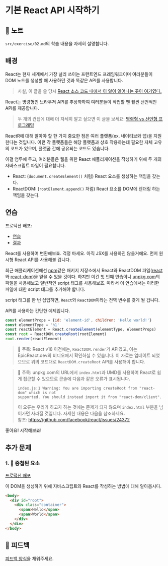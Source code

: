 # 기본 React API 시작하기

## 📝 노트

`src/exercise/02.md`의 학습 내용을 자세히 설명합니다.

## 배경

React는 현재 세계에서 가장 널리 쓰이는 프런트엔드 프레임워크이며 여러분들이 DOM 노드를 생성할 때 사용하던 것과 똑같은 API를 사용합니다.

> 사실, 이 글을 쓸 당시 [React 소스 코드 내에서 이 일이 일어나는 곳이 여기였다.](https://github.com/facebook/react/blob/48907797294340b6d5d8fecfbcf97edf0691888d/packages/react-dom/src/client/ReactDOMComponent.js#L416) 

React는 명령형인 브라우저 API를 추상화하여 여러분들이 작업할 땐 훨씬 선언적인 API를 제공합니다.

> 두 개의 컨셉에 대해 더 자세히 알고 싶으면 이 글을 보세요: [명령형 vs 선언형 프로그래밍](https://tylermcginnis.com/imperative-vs-declarative-programming/)

ReactR에 대해 알아야 할 한 가지 중요한 점은 여러 플랫폼(ex. 네이티브와 앱)을 지원한다는 것입니다. 이런 각 플랫폼들은 해당 플랫폼과 상호 작용하는데 필요한 자체 고유의 코드가 있으며, 플랫폼 간에 공유되는 코드도 있습니다.

이걸 염두에 두고, 여러분들은 웹을 위한 React 애플리케이션을 작성하기 위해 두 개의 자바스크립트 파일이 필요합니다.

- React: (`document.createElement()` 처럼) React 요소를 생성하는 책임을 갖는다. 
- ReactDOM: (`rootElement.append()` 처럼) React 요소를 DOM에 렌더링 하는 책임을 갖는다. 

## 연습

프로덕션 배포:

- [연습](http://react-fundamentals.netlify.app/isolated/exercise/02.html)
- [결과](http://react-fundamentals.netlify.app/isolated/final/02.html)

React를 사용하여 변환해보죠. 걱정 마세요. 아직 JSX를 사용하진 않을거에요. 먼저 원시형 React API를 사용해볼 겁니다.

최근 애플리케이션에선 [npm](https://npmjs.com)같은 패키지 저장소에서 React와 ReactDOM 파일([react](https://npm.im/react)와
[react-dom](https://npm.im/react-dom))을 얻을 수 있을 것이다. 하지만 이건 첫 번째 연습이니 [unpkg.com](https://unpkg.com)의 파일을 사용해보고 일반적인 script 태그를 사용해보죠. 따라서 이 연습에서는 이러한 파일에 대한 script 태그를 추가해야 합니다.


script 태그를 한 번 삽입하면, `React`와 `ReactDOM`이라는 전역 변수를 갖게 될 겁니다.

API를 사용하는 간단한 예제입니다.

```javascript
const elementProps = {id: 'element-id', children: 'Hello world!'}
const elementType = 'h1'
const reactElement = React.createElement(elementType, elementProps)
const root = ReactDOM.createRoot(rootElement)
root.render(reactElement)
```

> 🦉 주목: React v18 이전에는, `ReactDOM.render`가 API였고, 이는 EpicReact.dev의 비디오에서 확인하실 수 있습니다. 이 자료는 업데이트 되었으므로 위의 코드대로 `ReactDOM.createRoot` API를 사용해야 합니다.

> 🦉 주목: unpkg.com의 URL에서 `index.html`과 UMD를 사용하여 React로 쉽게 접근할 수 있으므로 콘솔에 다음과 같은 오류가 표시됩니다. 
>
> ```
> index.js:1 Warning: You are importing createRoot from "react-dom" which is not
> supported. You should instead import it from "react-dom/client".
> ```
>
> 이 오류는 우리가 하고자 하는 것에는 문제가 되지 않으며 `index.html` 부분을 넘어가면 사라질 것입니다. 자세한 내용은 다음을 참조하세요.  
> 참조: https://github.com/facebook/react/issues/24372


좋아요! 시작해보죠!

## 추가 문제

### 1. 💯 중첩된 요소

[프로덕션 배포](http://react-fundamentals.netlify.app/isolated/final/02.extra-1.html)

이 DOM을 생성하기 위해 자바스크립트와 React를 작성하는 방법에 대해 알아봅시다.

```html
<body>
  <div id="root">
    <div class="container">
      <span>Hello</span>
      <span>World</span>
    </div>
  </div>
</body>
```

## 🦉 피드백

[피드백 양식](https://ws.kcd.im/?ws=React%20Fundamentals%20%E2%9A%9B&e=02%3A%20Intro%20to%20raw%20React%20APIs&em=)을 채워주세요.
